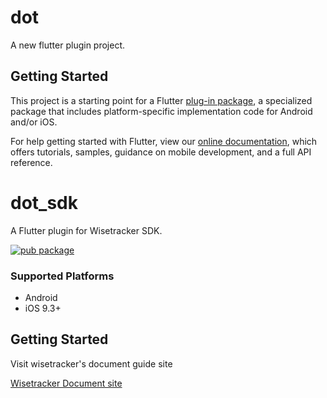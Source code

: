 # dot

A new flutter plugin project.

## Getting Started

This project is a starting point for a Flutter
[plug-in package](https://flutter.dev/developing-packages/),
a specialized package that includes platform-specific implementation code for
Android and/or iOS.

For help getting started with Flutter, view our
[online documentation](https://flutter.dev/docs), which offers tutorials,
samples, guidance on mobile development, and a full API reference.

# dot_sdk

A Flutter plugin for Wisetracker SDK.

[![pub package](https://img.shields.io/pub/v/dot_sdk.svg)](https://pub.dartlang.org/packages/dot_sdk) 

### Supported Platforms

- Android
- iOS 9.3+

## Getting Started

Visit wisetracker's document guide site

[Wisetracker Document site](http://document.wisetracker.co.kr/v2/docs/sdk/flutter/flutter-install-guide)
